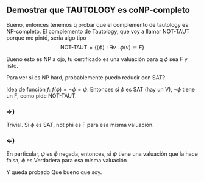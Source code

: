 ## Demostrar que TAUTOLOGY es coNP-completo

Bueno, entonces tenemos q probar que el complemento de tautology es NP-completo. El complemento de Tautology, que voy a llamar NOT-TAUT porque me pintó, sería algo tipo
$$
\text{NOT-TAUT} = \{\langle\phi\rangle: \exists v \;.\;  \phi(v) \vDash F\}
$$

Bueno esto es NP a ojo, tu certificado es una valuación para q $\phi$ sea $F$ y listo.

Para ver si es NP hard, probablemente puedo reducir con $\text{SAT}$?

Idea de función $f$: $f(\phi) = \neg\phi = \psi$. Entonces si $\phi$ es SAT (hay un V), $\neg\phi$ tiene un F, como pide NOT-TAUT.

### $\Rightarrow$)
Trivial. Si $\phi$ es SAT, not phi es F para esa misma valuación.

### $\Leftarrow$)
En particular, $\psi$ es $\phi$ negada, entonces, si $\psi$ tiene una valuación que la hace falsa, $\phi$ es Verdadera para esa misma valuación

Y queda probado
Que bueno que soy.
